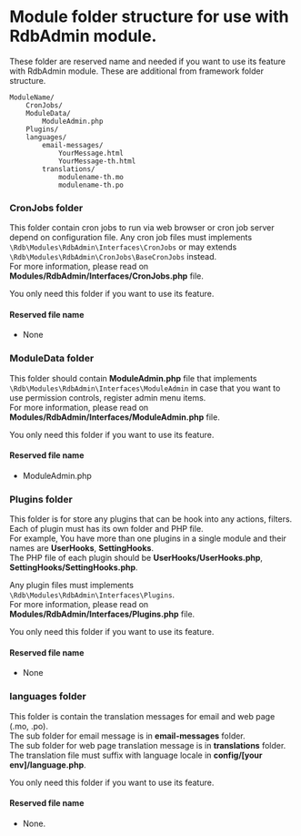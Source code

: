 # Module folder structure for use with RdbAdmin module.

These folder are reserved name and needed if you want to use its feature with RdbAdmin module. These are additional from framework folder structure.

```
ModuleName/
    CronJobs/
    ModuleData/
        ModuleAdmin.php
    Plugins/
    languages/
        email-messages/
            YourMessage.html
            YourMessage-th.html
        translations/
            modulename-th.mo
            modulename-th.po
```

### CronJobs folder
This folder contain cron jobs to run via web browser or cron job server depend on configuration file. Any cron job files must implements `\Rdb\Modules\RdbAdmin\Interfaces\CronJobs` or may extends `\Rdb\Modules\RdbAdmin\CronJobs\BaseCronJobs` instead.<br>
For more information, please read on **Modules/RdbAdmin/Interfaces/CronJobs.php** file.

You only need this folder if you want to use its feature.

#### Reserved file name
 * None

### ModuleData folder
This folder should contain **ModuleAdmin.php** file that implements `\Rdb\Modules\RdbAdmin\Interfaces\ModuleAdmin` in case that you want to use permission controls, register admin menu items.<br>
For more information, please read on **Modules/RdbAdmin/Interfaces/ModuleAdmin.php** file.

You only need this folder if you want to use its feature.

#### Reserved file name
 * ModuleAdmin.php

### Plugins folder
This folder is for store any plugins that can be hook into any actions, filters. Each of plugin must has its own folder and PHP file.<br>
For example, You have more than one plugins in a single module and their names are **UserHooks**, **SettingHooks**.<br>
The PHP file of each plugin should be **UserHooks/UserHooks.php**, **SettingHooks/SettingHooks.php**.

Any plugin files must implements `\Rdb\Modules\RdbAdmin\Interfaces\Plugins`.<br>
For more information, please read on **Modules/RdbAdmin/Interfaces/Plugins.php** file.

You only need this folder if you want to use its feature.

#### Reserved file name
 * None

### languages folder
This folder is contain the translation messages for email and web page (.mo, .po).<br>
The sub folder for email message is in **email-messages** folder.<br>
The sub folder for web page translation message is in **translations** folder.<br>
The translation file must suffix with language locale in **config/[your env]/language.php**.

You only need this folder if you want to use its feature.

#### Reserved file name
 * None.